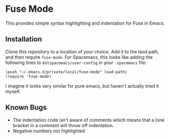 # Fuse Mode
This provides simple syntax highlighting and indentation for Fuse in Emacs.

## Installation
Clone this repository to a location of your choice. Add it to the laod path, and then require `fuse-mode`. 
For Spacemacs, this looks like adding the following lines to `dotspacemacs/user-config` in your `.spacemacs` file:
```elisp
(push "~/.emacs.d/private/local/fuse-mode" load-path)
(require 'fuse-mode)
```
I imagine it looks very similar for pure emacs, but haven't actually tried it myself.

## Known Bugs
 - The indentation code isn't aware of comments which means that a lone bracket in a comment will throw off indentation.
 - Negative numbers not highlighted
